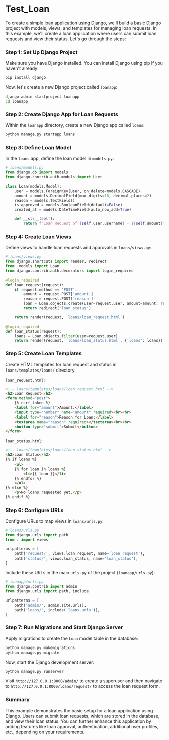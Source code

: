 # Test_Loan

To create a simple loan application using Django, we'll build a basic Django project with models, views, and templates for managing loan requests. In this example, we'll create a loan application where users can submit loan requests and view their status. Let's go through the steps:

### Step 1: Set Up Django Project

Make sure you have Django installed. You can install Django using pip if you haven't already:

```bash
pip install django
```

Now, let's create a new Django project called `loanapp`:

```bash
django-admin startproject loanapp
cd loanapp
```

### Step 2: Create Django App for Loan Requests

Within the `loanapp` directory, create a new Django app called `loans`:

```bash
python manage.py startapp loans
```

### Step 3: Define Loan Model

In the `loans` app, define the loan model in `models.py`:

```python
# loans/models.py
from django.db import models
from django.contrib.auth.models import User

class Loan(models.Model):
    user = models.ForeignKey(User, on_delete=models.CASCADE)
    amount = models.DecimalField(max_digits=10, decimal_places=2)
    reason = models.TextField()
    is_approved = models.BooleanField(default=False)
    created_at = models.DateTimeField(auto_now_add=True)

    def __str__(self):
        return f"Loan Request of {self.user.username} - ${self.amount}"
```

### Step 4: Create Loan Views

Define views to handle loan requests and approvals in `loans/views.py`:

```python
# loans/views.py
from django.shortcuts import render, redirect
from .models import Loan
from django.contrib.auth.decorators import login_required

@login_required
def loan_request(request):
    if request.method == 'POST':
        amount = request.POST['amount']
        reason = request.POST['reason']
        loan = Loan.objects.create(user=request.user, amount=amount, reason=reason)
        return redirect('loan_status')

    return render(request, 'loans/loan_request.html')

@login_required
def loan_status(request):
    loans = Loan.objects.filter(user=request.user)
    return render(request, 'loans/loan_status.html', {'loans': loans})
```

### Step 5: Create Loan Templates

Create HTML templates for loan request and status in `loans/templates/loans/` directory.

`loan_request.html`:
```html
<!-- loans/templates/loans/loan_request.html -->
<h2>Loan Request</h2>
<form method="post">
    {% csrf_token %}
    <label for="amount">Amount:</label>
    <input type="number" name="amount" required><br><br>
    <label for="reason">Reason for Loan:</label>
    <textarea name="reason" required></textarea><br><br>
    <button type="submit">Submit</button>
</form>
```

`loan_status.html`:
```html
<!-- loans/templates/loans/loan_status.html -->
<h2>Loan Status</h2>
{% if loans %}
    <ul>
    {% for loan in loans %}
        <li>{{ loan }}</li>
    {% endfor %}
    </ul>
{% else %}
    <p>No loans requested yet.</p>
{% endif %}
```

### Step 6: Configure URLs

Configure URLs to map views in `loans/urls.py`:

```python
# loans/urls.py
from django.urls import path
from . import views

urlpatterns = [
    path('request/', views.loan_request, name='loan_request'),
    path('status/', views.loan_status, name='loan_status'),
]
```

Include these URLs in the main `urls.py` of the project (`loanapp/urls.py`):

```python
# loanapp/urls.py
from django.contrib import admin
from django.urls import path, include

urlpatterns = [
    path('admin/', admin.site.urls),
    path('loans/', include('loans.urls')),
]
```

### Step 7: Run Migrations and Start Django Server

Apply migrations to create the `Loan` model table in the database:

```bash
python manage.py makemigrations
python manage.py migrate
```

Now, start the Django development server:

```bash
python manage.py runserver
```

Visit `http://127.0.0.1:8000/admin/` to create a superuser and then navigate to `http://127.0.0.1:8000/loans/request/` to access the loan request form.

### Summary

This example demonstrates the basic setup for a loan application using Django. Users can submit loan requests, which are stored in the database, and view their loan status. You can further enhance this application by adding features like loan approval, authentication, additional user profiles, etc., depending on your requirements.
